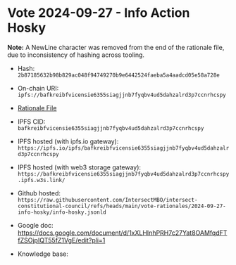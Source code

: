 
# Vote 2024-09-27 - Info Action Hosky

**Note:** A NewLine character was removed from the end of the rationale file, due to inconsistency of hashing across tooling.

- Hash: `2b87185632b98b829ac048f94749270b9e6442524faeba5a4aadcd05e58a728e`
- On-chain URI: `ipfs://bafkreibfvicensie6355siagjjnb7fyqbv4ud5dahzalrd3p7ccnrhcspy`

- [Rationale File](./info-hosky.jsonld)
- IPFS CID: `bafkreibfvicensie6355siagjjnb7fyqbv4ud5dahzalrd3p7ccnrhcspy`
- IPFS hosted (with ipfs.io gateway): `https://ipfs.io/ipfs/bafkreibfvicensie6355siagjjnb7fyqbv4ud5dahzalrd3p7ccnrhcspy`
- IPFS hosted (with web3 storage gateway): `https://bafkreibfvicensie6355siagjjnb7fyqbv4ud5dahzalrd3p7ccnrhcspy.ipfs.w3s.link/`

- Github hosted: `https://raw.githubusercontent.com/IntersectMBO/intersect-constitutional-council/refs/heads/main/vote-rationales/2024-09-27-info-hosky/info-hosky.jsonld`
- Google doc: https://docs.google.com/document/d/1xXLHInhPRH7c27Yat8OAMfqdFTfZSOjpIQT55fZ1VgE/edit?pli=1
- Knowledge base: 
